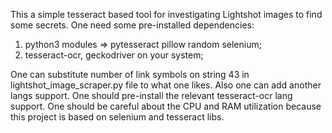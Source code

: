 This a simple tesseract based tool for investigating Lightshot images to find some secrets.
One need some pre-installed dependencies:

1. python3 modules => pytesseract pillow random selenium;
2. tesseract-ocr, geckodriver on your system;

One can substitute number of link symbols on string 43 in lightshot_image_scraper.py file to what one likes.
Also one can add another langs support. One should pre-install the relevant tesseract-ocr lang support.
One should be careful about the CPU and RAM utilization because this project is based on selenium and tesseract libs.

